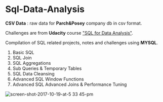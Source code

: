 # Sql-Data-Analysis

**CSV Data** : raw data for **Parch&Posey** company db in csv format.

 Challenges are from **Udacity** course ["SQL for Data Analysis"](https://www.udacity.com/course/sql-for-data-analysis--ud198).

Compilation of SQL related projects, notes and challenges using **MYSQL**.

1. Basic SQL
2. SQL Join
3. SQL Aggregations
4. Sub Queries & Temporary Tables
5. SQL Data Cleansing
6. Advanced SQL Window Functions
7. Advanced SQL Advanced Joins & Performance Tuning

![screen-shot-2017-10-19-at-5 33 45-pm](https://user-images.githubusercontent.com/30502965/151876085-16e43cdf-4c36-446d-a1e7-2f463f334fa9.png)



